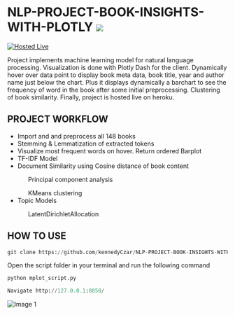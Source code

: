 # NLP-PROJECT-BOOK-INSIGHTS-WITH-PLOTLY ![](https://img.shields.io/badge/python-v3.6-orange.svg)
[![Hosted Live](https://img.shields.io/badge/Hosted-Live-brightgreen.svg?style=flat)](https://bkinsight.herokuapp.com/)

Project implements machine learning model for natural language processing.
Visualization is done with Plotly Dash for the client.
Dynamically hover over data point to display book meta data,
book title, year and author name just below the chart.
Plus it displays dynamically a barchart to see the frequency of word
in the book after some initial preprocessing.
Clustering of book similarity.
Finally, project is hosted live on heroku.


## PROJECT WORKFLOW

<ul>
  <li>Import and and preprocess all 148 books</li>
  <li>Stemming & Lemmatization of extracted tokens</li>
  <li>Visualize most frequent words on hover. Return ordered Barplot</li>
  <li>TF-IDF Model</li>
  
  <li>Document Similarity using Cosine distance of book content</li>
    <ul>Principal component analysis</ul>
    <ul>KMeans clustering</ul>
  <li>Topic Models</li>
    <ul>LatentDirichletAllocation</ul>
</ul>

## HOW TO USE

```python
git clone https://github.com/kennedyCzar/NLP-PROJECT-BOOK-INSIGHTS-WITH-PLOTLY
```
Open the script folder in your terminal and run the following command

```python
python mplot_script.py
```

```python
Navigate http://127.0.0.1:8050/ 
```
![Image 1](https://github.com/kennedyCzar/NLP-PROJECT-BOOK-INSIGHTS-WITH-PLOTLY/blob/master/vid.gif)
